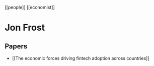 [[people]] [[economist]]

# Jon Frost
## Papers
- [[The economic forces driving fintech adoption across countries]]